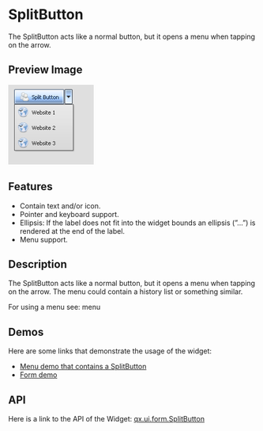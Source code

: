 SplitButton
===========

The SplitButton acts like a normal button, but it opens a menu when tapping on the arrow.

Preview Image
-------------

![SplitButton](splitbutton.png)

Features
--------

-   Contain text and/or icon.
-   Pointer and keyboard support.
-   Ellipsis: If the label does not fit into the widget bounds an ellipsis (”...”) is rendered at the end of the label.
-   Menu support.

Description
-----------

The SplitButton acts like a normal button, but it opens a menu when tapping on the arrow. The menu could contain a history list or something similar.

For using a menu see: menu

Demos
-----

Here are some links that demonstrate the usage of the widget:

-   [Menu demo that contains a SplitButton](http://www.qooxdoo.org/devel/demobrowser/#widget~Menu.html)
-   [Form demo](http://www.qooxdoo.org/devel/demobrowser/#showcase~Form.html)

API
---

Here is a link to the API of the Widget:
[qx.ui.form.SplitButton](http://www.qooxdoo.org/devel/api/#qx.ui.form.SplitButton)
